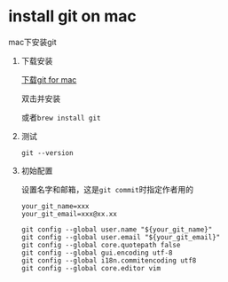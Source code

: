 # install git on mac
mac下安装git

1. 下载安装

    [下载git for mac](https://git-scm.com/download/mac)

    双击并安装

    或者`brew install git`

1. 测试

    `git --version`

1. 初始配置

    设置名字和邮箱，这是`git commit`时指定作者用的

    ```shell
    your_git_name=xxx
    your_git_email=xxx@xx.xx
    ```

    ```shell
    git config --global user.name "${your_git_name}"
    git config --global user.email "${your_git_email}"
    git config --global core.quotepath false
    git config --global gui.encoding utf-8
    git config --global i18n.commitencoding utf8
    git config --global core.editor vim
    ```

